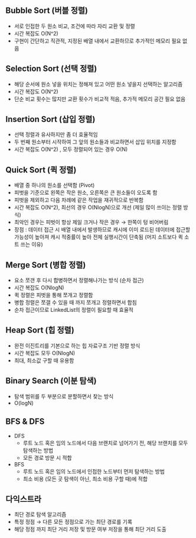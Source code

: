 
## Bubble Sort (버블 정렬)
- 서로 인접한 두 원소 비교, 조건에 따라 자리 교환 및 정렬
- 시간 복잡도 O(N^2)
- 구현이 간단하고 직관적, 지정된 배열 내에서 교환하므로 추가적인 메모리 필요 없음


## Selection Sort (선택 정렬)
- 해당 순서에 원소 넣을 위치는 정해져 있고 어떤 원소 넣을지 선택하는 알고리즘
- 시간 복잡도 O(N^2)
- 단순 비교 횟수는 많지만 교환 횟수가 비교적 적음, 추가적 메모리 공간 필요 없음


## Insertion Sort (삽입 정렬)
- 선택 정렬과 유사하지만 좀 더 효율적임
- 두 번째 원소부터 시작하여 그 앞의 원소들과 비교하면서 삽입 위치를 지정함
- 시간 복잡도 O(N^2) , 모두 정렬되어 있는 경우 O(N)


## Quick Sort (퀵 정렬)
- 배열 중 하나의 원소를 선택함 (Pivot)
- 피벗을 기준으로 왼쪽은 작은 원소, 오른쪽은 큰 원소들이 오도록 함
- 피벗을 제외하고 다음 차례에 같은 작업을 재귀적으로 반복함
- 시간 복잡도 O(N^2), 최선의 경우 O(NlogN)으로 개선 (제일 많이 쓰이는 정렬 방식)
- 최악인 경우는 피벗이 항상 제일 크거나 작은 경우 → 한쪽이 텅 비어버림
- 장점 : 데이터 접근 시 배열 내에서 발생하므로 캐시에 이미 로드된 데이터에 접근할 가능성이 높아져 캐시 적중률이 높아 전체 실행시간이 단축됨 (머지 소트보다 퀵 소트 쓰는 이유)


## Merge Sort (병합 정렬)
- 요소 쪼갠 후 다시 합병하면서 정렬해나가는 방식 (순차 접근)
- 시간 복잡도 O(NlogN)
- 퀵 정렬은 피벗을 통해 쪼개고 정렬함
- 병합 정렬은 쪼갤 수 있을 때 까지 쪼개고 정렬하면서 합침
- 순차 접근이므로 LinkedList의 정렬이 필요할 때 효율적 



## Heap Sort (힙 정렬)
- 완전 이진트리를 기본으로 하는 힙 자료구조 기반 정렬 방식
- 시간 복잡도 모두 O(NlogN)
- 최대, 최소값 구할 때 유용함


## Binary Search (이분 탐색)
- 탐색 범위를 두 부분으로 분할하면서 찾는 방식
- O(logN)


## BFS & DFS
- DFS
	- 루트 노드 혹은 임의 노드에서 다음 브랜치로 넘어가기 전, 해당 브랜치를 모두 탐색하는 방법
	- 모든 경로 방문 시 적합
- BFS
	- 루트 노드 혹은 임의 노드에서 인접한 노드부터 먼저 탐색하는 방법
	- 최소 비용 (모든 곳 탐색이 아닌, 최소 비용 구할 때)에 적합



## 다익스트라
- 최단 경로 탐색 알고리즘
- 특정 정점 → 다른 모든 정점으로 가는 최단 경로를 기록
- 해당 정점 까지 최단 거리 저장 및 방문 여부 저장을 통해 최단 거리 도출
